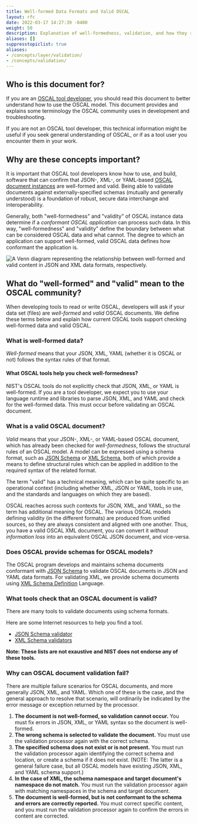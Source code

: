 ```yaml
---
title: Well-formed Data Formats and Valid OSCAL
layout: rfc
date: 2022-03-17 14:27:39 -0400
weight: 50
description: Explanation of well-formedness, validation, and how they relate to OSCAL
aliases: []
suppresstopiclist: true
aliases:
- /concepts/layer/validation/
- /concepts/validation/
---
```


## Who is this document for?

If you are an [OSCAL tool developer](/about/stakeholders/tooldevelopers/), you should read this document to better understand how to use the OSCAL model. This document provides and explains some terminology the OSCAL community uses in development and troubleshooting.

If you are not an OSCAL tool developer, this technical information might be useful if you seek general understanding of OSCAL, or if as a tool user you encounter them in your work.

## Why are these concepts important?

It is important that OSCAL tool developers know how to use, and build, software that can confirm that JSON-, XML-, or YAML-based [OSCAL document instances](/concepts/layer/) are well-formed and valid. Being able to validate documents against externally-specified schemas (mutually and generally understood) is a foundation of robust, secure data interchange and interoperability. 

Generally, both "well-formedness" and "validity" of OSCAL instance data determine if a *conformant OSCAL application* can process such data. In this way, "well-formedness" and "validity" define the boundary between what can be considered OSCAL data and what cannot. The degree to which an application can support well-formed, valid OSCAL data defines how conformant the application is.

![A Venn diagram representing the relationship between well-formed and valid content in JSON and XML data formats, respectively.](oscal-wellformed-valid.svg "Venn diagram")

## What do "well-formed" and "valid" mean to the OSCAL community?

When developing tools to read or write OSCAL, developers will ask if your data set (files) are *well-formed* and *valid* OSCAL documents. We define these terms below and explain how current OSCAL tools support checking well-formed data and valid OSCAL.

### What is well-formed data?

*Well-formed* means that your JSON, XML, YAML (whether it is OSCAL or not) follows the syntax rules of that format.

#### What OSCAL tools help you check well-formedness?

NIST's OSCAL tools do not explicitly check that JSON, XML, or YAML is well-formed. If you are a tool developer, we expect you to use your language runtime and libraries to parse JSON, XML, and YAML and check for the well-formed data. This must occur before validating an OSCAL document.

### What is a valid OSCAL document?

*Valid* means that your JSON-, XML-, or YAML-based OSCAL document, which has already been checked for *well-formedness*, follows the structural rules of an OSCAL model. A model can be expressed using a schema format, such as [JSON Schema](https://json-schema.org/) or [XML Schema](https://www.w3.org/XML/Schema), both of which provide a means to define structural rules which can be applied in addition to the required syntax of the related format.

The term "valid" has a technical meaning, which can be quite specific to an operational context (including whether XML, JSON or YAML, tools in use, and the standards and languages on which they are based).

OSCAL reaches across such contexts for JSON, XML, and YAML, so the term has additional meaning for OSCAL. The various OSCAL models defining validity (in the different formats) are produced from unified sources, so they are always consistent and aligned with one another. Thus, you have a valid OSCAL XML document, you can convert it *without information loss* into an equivalent OSCAL JSON document, and vice-versa.

### Does OSCAL provide schemas for OSCAL models?

The OSCAL program develops and maintains schema documents conformant with [JSON Schema](https://pages.nist.gov/OSCAL-Reference/release-assets/latest/oscal_complete_schema.json) to validate OSCAL documents in JSON and YAML data formats. For validating XML, we provide schema documents using [XML Schema Definition](https://pages.nist.gov/OSCAL-Reference/release-assets/latest/oscal_complete_schema.xsd) Language.

### What tools check that an OSCAL document is valid?

There are many tools to validate documents using schema formats.

Here are some Internet resources to help you find a tool.

- [JSON Schema validator](https://json-schema.org/implementations.html#validators)
- [XML Schema validators](https://www.w3.org/XML/Schema#Tools)

**Note: These lists are not exaustive and NIST does not endorse any of these tools.**

### Why can OSCAL document validation fail?

There are multiple failure scenarios for OSCAL documents, and more generally JSON, XML, and YAML. Which one of these is the case, and the general approach to resolve that scenario, will ordinarily be indicated by the error message or exception returned by the processor.

1. **The document is not well-formed, so validation cannot occur.** You must fix errors in JSON, XML, or YAML syntax so the document is well-formed.
2. **The wrong schema is selected to validate the document.** You must use the validation processor again with the correct schema.
3. **The specified schema does not exist or is not present.** You must run the validation processor again identifying the correct schema and location, or create a schema if it does not exist. (NOTE: The latter is a general failure case, but all OSCAL models have existing JSON, XML, and YAML schema support.)
4. **In the case of XML, the schema namespace and target document's namespace do not match.** You must run the validation processor again with matching namespaces in the schema and target document.
5. **The document is well-formed, but is not conformant to the schema and errors are correctly reported.** You must correct specific content, and you must run the validation processor again to confirm the errors in content are corrected.
